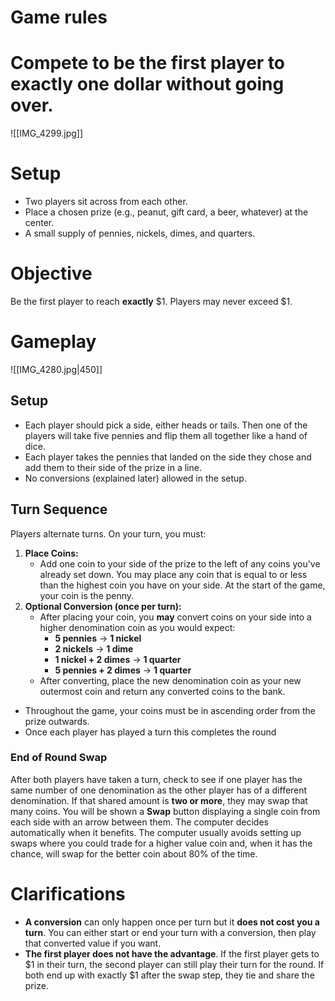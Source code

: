 # Game rules


# Compete to be the first player to exactly one dollar without going over.
 ![[IMG_4299.jpg]]
# Setup

- Two players sit across from each other.
- Place a chosen prize (e.g., peanut, gift card, a beer, whatever) at the center.
- A small supply of pennies, nickels, dimes, and quarters.
# Objective

Be the first player to reach **exactly** $1. Players may never exceed $1.
# Gameplay

![[IMG_4280.jpg|450]]

## Setup

- Each player should pick a side, either heads or tails. Then one of the players will take five pennies and flip them all together like a hand of dice.
- Each player takes the pennies that landed on the side they chose and add them to their side of the prize in a line.
- No conversions (explained later) allowed in the setup.
## Turn Sequence

Players alternate turns. On your turn, you must:

1. **Place Coins:**  
    - Add one coin to your side of the prize to the left of any coins you've already set down. You may place any coin that is equal to or less than the highest coin you have on your side. At the start of the game, your coin is the penny.
2. **Optional Conversion (once per turn):**  
    - After placing your coin, you **may** convert coins on your side into a higher denomination coin as you would expect:
        - **5 pennies** → **1 nickel**
        - **2 nickels** → **1 dime**
        - **1 nickel + 2 dimes** → **1 quarter**
        - **5 pennies + 2 dimes** → **1 quarter**
    - After converting, place the new denomination coin as your new outermost coin and return any converted coins to the bank.
- Throughout the game, your coins must be in ascending order from the prize outwards.
- Once each player has played a turn this completes the round
### End of Round Swap

After both players have taken a turn, check to see if one player has the same number of one denomination as the other player has of a different denomination. If that shared amount is **two or more**, they may swap that many coins. You will be shown a **Swap** button displaying a single coin from each side with an arrow between them. The computer decides automatically when it benefits.
The computer usually avoids setting up swaps where you could trade for a higher value coin and, when it has the chance, will swap for the better coin about 80% of the time.
# Clarifications
- **A conversion** can only happen once per turn but it **does not cost you a turn**. You can either start or end your turn with a conversion, then play that converted value if you want.
- **The first player does not have the advantage**. If the first player gets to $1 in their turn, the second player can still play their turn for the round. If both end up with exactly $1 after the swap step, they tie and share the prize.
